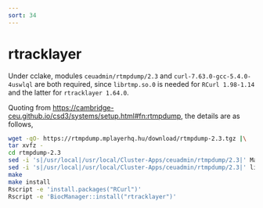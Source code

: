 ```yaml
---
sort: 34
---
```


# rtracklayer

Under cclake, modules `ceuadmin/rtmpdump/2.3` and `curl-7.63.0-gcc-5.4.0-4uswlql` are both required, since `librtmp.so.0` is needed for `RCurl 1.98-1.14` and the latter for `rtracklayer 1.64.0`.

Quoting from <https://cambridge-ceu.github.io/csd3/systems/setup.html#fn:rtmpdump>, the details are as follows,

```bash
wget -qO- https://rtmpdump.mplayerhq.hu/download/rtmpdump-2.3.tgz |\
tar xvfz -
cd rtmpdump-2.3
sed -i 's|/usr/local|/usr/local/Cluster-Apps/ceuadmin/rtmpdump/2.3|' Makefile
sed -i 's|/usr/local|/usr/local/Cluster-Apps/ceuadmin/rtmpdump/2.3|' librtmp/Makefile
make
make install
Rscript -e 'install.packages("RCurl")'
Rscript -e 'BiocManager::install("rtracklayer")'
```
